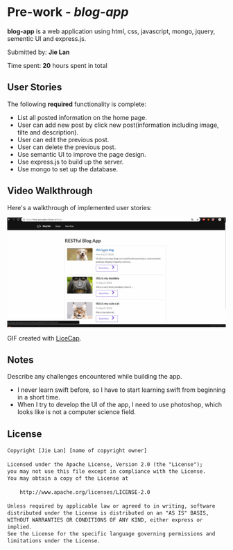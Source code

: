 # Pre-work - *blog-app*

**blog-app** is a web application using html, css, javascript, mongo, jquery, sementic UI and express.js.

Submitted by: **Jie Lan**

Time spent: **20** hours spent in total

## User Stories

The following **required** functionality is complete:

* List all posted information on the home page.
* User can add new post by click new post(information including image, tilte and description).
* User can edit the previous post.
* User can delete the previous post.
* Use semantic UI to improve the page design.
* Use express.js to build up the server.
* Use mongo to set up the database.

## Video Walkthrough 

Here's a walkthrough of implemented user stories:

<img src='view.gif' title='Video Walkthrough' width='' alt='Video Walkthrough' />

GIF created with [LiceCap](http://www.cockos.com/licecap/).

## Notes

Describe any challenges encountered while building the app.
* I never learn swift before, so I have to start learning swift from beginning in a short time.
* When I try to develop the UI of the app, I need to use photoshop, which looks like is not a computer science field.

## License

    Copyright [Jie Lan] [name of copyright owner]

    Licensed under the Apache License, Version 2.0 (the "License");
    you may not use this file except in compliance with the License.
    You may obtain a copy of the License at

        http://www.apache.org/licenses/LICENSE-2.0

    Unless required by applicable law or agreed to in writing, software
    distributed under the License is distributed on an "AS IS" BASIS,
    WITHOUT WARRANTIES OR CONDITIONS OF ANY KIND, either express or implied.
    See the License for the specific language governing permissions and
    limitations under the License.

